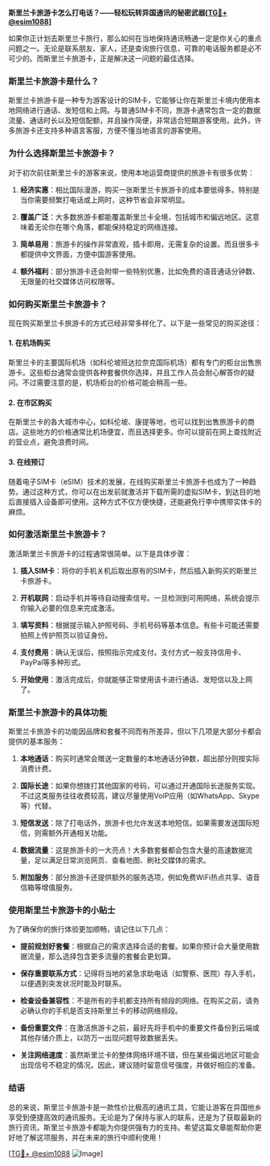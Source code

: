 **斯里兰卡旅游卡怎么打电话？——轻松玩转异国通讯的秘密武器[[TG💪+ @esim1088](https://t.me/s/esim1088)]**

如果你正计划去斯里兰卡旅行，那么如何在当地保持通讯畅通一定是你关心的重点问题之一。无论是联系朋友、家人，还是查询旅行信息，可靠的电话服务都是必不可少的。而斯里兰卡旅游卡，正是解决这一问题的最佳选择。

### 斯里兰卡旅游卡是什么？

斯里兰卡旅游卡是一种专为游客设计的SIM卡，它能够让你在斯里兰卡境内使用本地网络进行通话、发短信和上网。与普通SIM卡不同，旅游卡通常包含一定的数据流量、通话时长以及短信配额，并且操作简便，非常适合短期游客使用。此外，许多旅游卡还支持多种语言客服，方便不懂当地语言的游客使用。

### 为什么选择斯里兰卡旅游卡？

对于初次前往斯里兰卡的游客来说，使用本地运营商提供的旅游卡有很多优势：

1. **经济实惠**：相比国际漫游，购买一张斯里兰卡旅游卡的成本要低得多。特别是当你需要频繁打电话或上网时，这种节省会非常明显。
   
2. **覆盖广泛**：大多数旅游卡都能覆盖斯里兰卡全境，包括城市和偏远地区。这意味着无论你在哪个角落，都能保持稳定的网络连接。

3. **简单易用**：旅游卡的操作非常直观，插卡即用，无需复杂的设置。而且很多卡都提供中文界面，方便中国游客使用。

4. **额外福利**：部分旅游卡还会附带一些特别优惠，比如免费的语音通话分钟数、无限量的社交媒体访问权限等。

### 如何购买斯里兰卡旅游卡？

现在购买斯里兰卡旅游卡的方式已经非常多样化了。以下是一些常见的购买途径：

#### 1. 在机场购买
斯里兰卡的主要国际机场（如科伦坡班达拉奈克国际机场）都有专门的柜台出售旅游卡。这些柜台通常会提供各种套餐供你选择，并且工作人员会耐心解答你的疑问。不过需要注意的是，机场柜台的价格可能会稍高一些。

#### 2. 在市区购买
在斯里兰卡的各大城市中心，如科伦坡、康提等地，也可以找到出售旅游卡的商店。这些地方的价格通常比机场便宜，而且选择更多。你可以提前在网上查找附近的营业点，避免浪费时间。

#### 3. 在线预订
随着电子SIM卡（eSIM）技术的发展，在线购买斯里兰卡旅游卡也成为了一种趋势。通过这种方式，你可以在出发前就激活并下载所需的虚拟SIM卡，到达目的地后直接插入设备即可使用。这种方式不仅方便快捷，还能避免行李中携带实体卡的麻烦。

### 如何激活斯里兰卡旅游卡？

激活斯里兰卡旅游卡的过程通常很简单。以下是具体步骤：

1. **插入SIM卡**：将你的手机关机后取出原有的SIM卡，然后插入新购买的斯里兰卡旅游卡。

2. **开机联网**：启动手机并等待自动搜索信号。一旦检测到可用网络，系统会提示你输入必要的信息来完成激活。

3. **填写资料**：根据提示输入护照号码、手机号码等基本信息。有些卡可能还需要拍照上传护照页以验证身份。

4. **支付费用**：确认无误后，按照指示完成支付。支付方式一般支持信用卡、PayPal等多种形式。

5. **开始使用**：激活完成后，你就能够正常使用该卡进行通话、发短信以及上网了。

### 斯里兰卡旅游卡的具体功能

斯里兰卡旅游卡的功能因品牌和套餐不同而有所差异，但以下几项是大部分卡都会提供的基本服务：

1. **本地通话**：购买时通常会赠送一定数量的本地通话分钟数，超出部分则按实际消费计费。

2. **国际长途**：如果你想拨打其他国家的号码，可以通过开通国际长途服务实现。不过这类服务往往收费较高，建议尽量使用VoIP应用（如WhatsApp、Skype等）代替。

3. **短信发送**：除了打电话外，旅游卡也允许发送本地短信。如果需要发送国际短信，则需额外开通相关功能。

4. **数据流量**：这是旅游卡的一大亮点！大多数套餐都会包含大量的高速数据流量，足以满足日常浏览网页、查看地图、刷社交媒体的需求。

5. **附加服务**：部分旅游卡还提供额外的服务选项，例如免费WiFi热点共享、语音信箱等增值服务。

### 使用斯里兰卡旅游卡的小贴士

为了确保你的旅行体验更加顺畅，请记住以下几点：

- **提前规划好套餐**：根据自己的需求选择合适的套餐。如果你预计会大量使用数据流量，那么选择包含更多流量的套餐会更划算。
  
- **保存重要联系方式**：记得将当地的紧急求助电话（如警察、医院）存入手机，以便遇到突发状况时能及时联系。

- **检查设备兼容性**：不是所有的手机都支持所有频段的网络。在购买之前，请务必确认你的手机是否支持斯里兰卡的移动网络频段。

- **备份重要文件**：在激活旅游卡之前，最好先将手机中的重要文件备份到云端或其他存储介质上，以防万一出现问题导致数据丢失。

- **关注网络速度**：虽然斯里兰卡的整体网络环境不错，但在某些偏远地区可能会出现信号不稳定的情况。因此，建议随时留意信号强度，并做好相应的准备。

### 结语

总的来说，斯里兰卡旅游卡是一款性价比极高的通讯工具，它能让游客在异国他乡享受到便捷高效的通讯服务。无论是为了保持与家人的联系，还是为了获取最新的旅行资讯，斯里兰卡旅游卡都能为你提供强有力的支持。希望这篇文章能帮助你更好地了解这项服务，并在未来的旅行中顺利使用！

[[TG💪+ @esim1088](https://t.me/s/esim1088) ![Image](https://i.postimg.cc/4NQfJmqS/Snipaste-2025-05-13-00-14-12.png)]